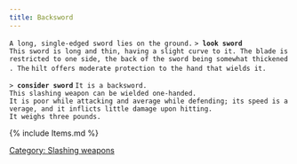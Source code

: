```yaml
---
title: Backsword
---
```


`A long, single-edged sword lies on the ground.`
`> `**`look sword`**
`This sword is long and thin, having a slight curve to it. The blade is`
`restricted to one side, the back of the sword being somewhat thickened. The`
`hilt offers moderate protection to the hand that wields it.`

`> `**`consider sword`**
`It is a backsword.`
`This slashing weapon can be wielded one-handed.`
`It is poor while attacking and average while defending; its speed is average, and it inflicts little damage upon hitting.`
`It weighs three pounds.`

{% include Items.md %}

[Category: Slashing weapons](Category:_Slashing_weapons "wikilink")